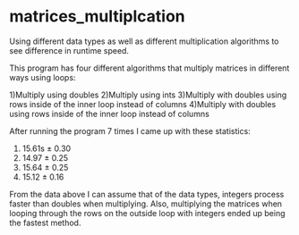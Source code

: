 # matrices_multiplcation
Using different data types as well as different multiplication algorithms to see difference in runtime speed.

This program has four different algorithms that multiply matrices in different ways using loops:

1)Multiply using doubles
2)Multiply using ints
3)Multiply with doubles using rows inside of the inner loop instead of columns
4)Multiply with doubles using rows inside of the inner loop instead of columns


After running the program 7 times I came up with these statistics:

1) 15.61s ± 0.30
2) 14.97  ± 0.25
3) 15.64  ± 0.25
4) 15.12  ± 0.16

From the data above I can assume that of the data types, integers process faster than doubles when multiplying. Also, multiplying the matrices when looping through the rows on the outside loop with integers ended up being the fastest method. 

